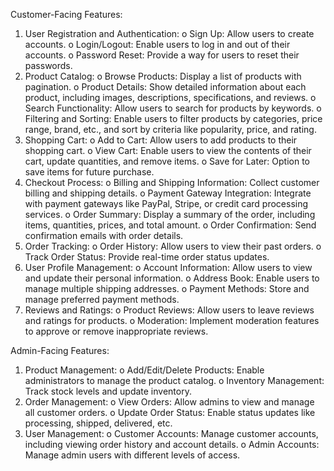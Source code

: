 Customer-Facing Features:

1.	User Registration and Authentication:
o	Sign Up: Allow users to create accounts.
o	Login/Logout: Enable users to log in and out of their accounts.
o	Password Reset: Provide a way for users to reset their passwords.
2.	Product Catalog:
o	Browse Products: Display a list of products with pagination.
o	Product Details: Show detailed information about each product, including images, descriptions, specifications, and reviews.
o	Search Functionality: Allow users to search for products by keywords.
o	Filtering and Sorting: Enable users to filter products by categories, price range, brand, etc., and sort by criteria like popularity, price, and rating.
3.	Shopping Cart:
o	Add to Cart: Allow users to add products to their shopping cart.
o	View Cart: Enable users to view the contents of their cart, update quantities, and remove items.
o	Save for Later: Option to save items for future purchase.
4.	Checkout Process:
o	Billing and Shipping Information: Collect customer billing and shipping details.
o	Payment Gateway Integration: Integrate with payment gateways like PayPal, Stripe, or credit card processing services.
o	Order Summary: Display a summary of the order, including items, quantities, prices, and total amount.
o	Order Confirmation: Send confirmation emails with order details.
5.	Order Tracking:
o	Order History: Allow users to view their past orders.
o	Track Order Status: Provide real-time order status updates.
6.	User Profile Management:
o	Account Information: Allow users to view and update their personal information.
o	Address Book: Enable users to manage multiple shipping addresses.
o	Payment Methods: Store and manage preferred payment methods.
7.	Reviews and Ratings:
o	Product Reviews: Allow users to leave reviews and ratings for products.
o	Moderation: Implement moderation features to approve or remove inappropriate reviews.

Admin-Facing Features:
1.	Product Management:
o	Add/Edit/Delete Products: Enable administrators to manage the product catalog.
o	Inventory Management: Track stock levels and update inventory.
2.	Order Management:
o	View Orders: Allow admins to view and manage all customer orders.
o	Update Order Status: Enable status updates like processing, shipped, delivered, etc.
3.	User Management:
o	Customer Accounts: Manage customer accounts, including viewing order history and account details.
o	Admin Accounts: Manage admin users with different levels of access.

